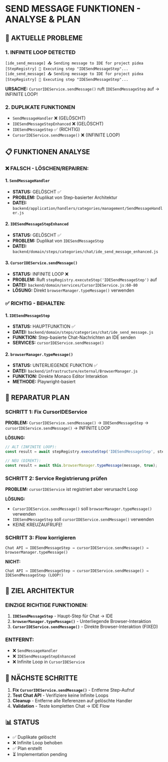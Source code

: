 # SEND MESSAGE FUNKTIONEN - ANALYSE & PLAN

## 🚨 AKTUELLE PROBLEME

### 1. INFINITE LOOP DETECTED
```
[ide_send_message] 📤 Sending message to IDE for project pidea
[StepRegistry] 🚀 Executing step "IDESendMessageStep"...
[ide_send_message] 📤 Sending message to IDE for project pidea
[StepRegistry] 🚀 Executing step "IDESendMessageStep"...
```
**URSACHE:** `CursorIDEService.sendMessage()` ruft `IDESendMessageStep` auf → INFINITE LOOP!

### 2. DUPLIKATE FUNKTIONEN
- `SendMessageHandler` ❌ (GELÖSCHT)
- `IDESendMessageStepEnhanced` ❌ (GELÖSCHT) 
- `IDESendMessageStep` ✅ (RICHTIG)
- `CursorIDEService.sendMessage()` ❌ (INFINITE LOOP)

## 📋 FUNKTIONEN ANALYSE

### ❌ FALSCH - LÖSCHEN/REPAIREN:

#### 1. `SendMessageHandler` 
- **STATUS:** GELÖSCHT ✅
- **PROBLEM:** Duplikat von Step-basierter Architektur
- **DATEI:** `backend/application/handlers/categories/management/SendMessageHandler.js`

#### 2. `IDESendMessageStepEnhanced`
- **STATUS:** GELÖSCHT ✅  
- **PROBLEM:** Duplikat von `IDESendMessageStep`
- **DATEI:** `backend/domain/steps/categories/chat/ide_send_message_enhanced.js`

#### 3. `CursorIDEService.sendMessage()` 
- **STATUS:** INFINITE LOOP ❌
- **PROBLEM:** Ruft `stepRegistry.executeStep('IDESendMessageStep')` auf
- **DATEI:** `backend/domain/services/CursorIDEService.js:60-80`
- **LÖSUNG:** Direkt `browserManager.typeMessage()` verwenden

### ✅ RICHTIG - BEHALTEN:

#### 1. `IDESendMessageStep`
- **STATUS:** HAUPTFUNKTION ✅
- **DATEI:** `backend/domain/steps/categories/chat/ide_send_message.js`
- **FUNKTION:** Step-basierte Chat-Nachrichten an IDE senden
- **SERVICES:** `cursorIDEService.sendMessage()`

#### 2. `browserManager.typeMessage()`
- **STATUS:** UNTERLIEGENDE FUNKTION ✅
- **DATEI:** `backend/infrastructure/external/BrowserManager.js`
- **FUNKTION:** Direkte Monaco Editor Interaktion
- **METHODE:** Playwright-basiert

## 🔧 REPARATUR PLAN

### SCHRITT 1: Fix CursorIDEService
**PROBLEM:** `CursorIDEService.sendMessage()` → `IDESendMessageStep` → `cursorIDEService.sendMessage()` → INFINITE LOOP

**LÖSUNG:** 
```javascript
// ALT (INFINITE LOOP):
const result = await stepRegistry.executeStep('IDESendMessageStep', stepData);

// NEU (DIREKT):
const result = await this.browserManager.typeMessage(message, true);
```

### SCHRITT 2: Service Registrierung prüfen
**PROBLEM:** `cursorIDEService` ist registriert aber verursacht Loop

**LÖSUNG:** 
- `CursorIDEService.sendMessage()` soll `browserManager.typeMessage()` verwenden
- `IDESendMessageStep` soll `cursorIDEService.sendMessage()` verwenden
- KEINE KREUZAUFRUFE!

### SCHRITT 3: Flow korrigieren
```
Chat API → IDESendMessageStep → cursorIDEService.sendMessage() → browserManager.typeMessage()
```

**NICHT:**
```
Chat API → IDESendMessageStep → cursorIDEService.sendMessage() → IDESendMessageStep (LOOP!)
```

## 🎯 ZIEL ARCHITEKTUR

### EINZIGE RICHTIGE FUNKTIONEN:
1. **`IDESendMessageStep`** - Haupt-Step für Chat → IDE
2. **`browserManager.typeMessage()`** - Unterliegende Browser-Interaktion
3. **`CursorIDEService.sendMessage()`** - Direkte Browser-Interaktion (FIXED)

### ENTFERNT:
- ❌ `SendMessageHandler` 
- ❌ `IDESendMessageStepEnhanced`
- ❌ Infinite Loop in `CursorIDEService`

## 🚀 NÄCHSTE SCHRITTE

1. **Fix `CursorIDEService.sendMessage()`** - Entferne Step-Aufruf
2. **Test Chat API** - Verifiziere keine Infinite Loops
3. **Cleanup** - Entferne alle Referenzen auf gelöschte Handler
4. **Validation** - Teste kompletten Chat → IDE Flow

## 📊 STATUS

- ✅ Duplikate gelöscht
- ❌ Infinite Loop behoben
- ✅ Plan erstellt
- ⏳ Implementation pending 